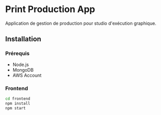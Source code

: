 # Print Production App

Application de gestion de production pour studio d'exécution graphique.

## Installation

### Prérequis
- Node.js
- MongoDB
- AWS Account

### Frontend
```bash
cd frontend
npm install
npm start
